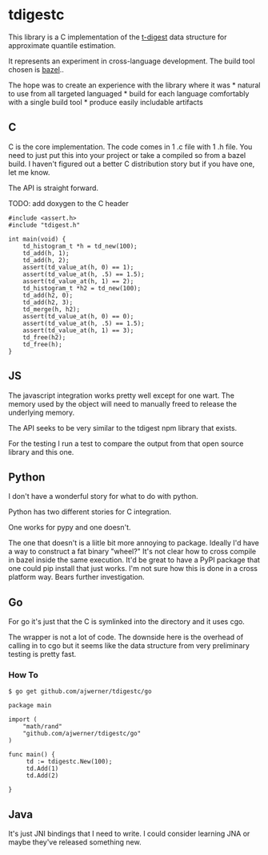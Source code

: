 # tdigestc

This library is a C implementation of the [t-digest](https://github.com/tdunning/t-digest) data structure for approximate quantile estimation.

It represents an experiment in cross-language development. 
The build tool chosen is [bazel](https://github.com/bazelbuild/bazel)..

The hope was to create an experience with the library where it was 
    * natural to use from all targeted languaged
    * build for each language comfortably with a single build tool
    * produce easily includable artifacts

## C

C is the core implementation. The code comes in 1 .c file with 1 .h file. 
You need to just put this into your project or take a compiled so from a bazel build.
I haven't figured out a better C distribution story but if you have one, let me know.

The API is straight forward.

TODO: add doxygen to the C header

```
#include <assert.h>
#include "tdigest.h"

int main(void) {
    td_histogram_t *h = td_new(100);
    td_add(h, 1);
    td_add(h, 2);
    assert(td_value_at(h, 0) == 1);
    assert(td_value_at(h, .5) == 1.5);
    assert(td_value_at(h, 1) == 2);
    td_histogram_t *h2 = td_new(100);
    td_add(h2, 0);
    td_add(h2, 3);
    td_merge(h, h2);
    assert(td_value_at(h, 0) == 0);
    assert(td_value_at(h, .5) == 1.5);
    assert(td_value_at(h, 1) == 3);
    td_free(h2);
    td_free(h);
}
```

## JS

The javascript integration works pretty well except for one wart.
The memory used by the object will need to manually freed to release the underlying memory.

The API seeks to be very similar to the tdigest npm library that exists.

For the testing I run a test to compare the output from that open source library and this one.

## Python

I don't have a wonderful story for what to do with python.

Python has two different stories for C integration.

One works for pypy and one doesn't. 

The one that doesn't is a liitle bit more annoying to package.
Ideally I'd have a way to construct a fat binary "wheel?"
It's not clear how to cross compile in bazel inside the same execution.
It'd be great to have a PyPI package that one could pip install that just works.
I'm not sure how this is done in a cross platform way.
Bears further investigation.

## Go

For go it's just that the C is symlinked into the directory and it uses cgo.

The wrapper is not a lot of code.
The downside here is the overhead of calling in to cgo but it seems like the
data structure from very preliminary testing is pretty fast.

### How To

```
$ go get github.com/ajwerner/tdigestc/go
```
```[go]
package main

import (
    "math/rand"
    "github.com/ajwerner/tdigestc/go"
)

func main() {
     td := tdigestc.New(100);
     td.Add(1)
     td.Add(2)

}
```

## Java

It's just JNI bindings that I need to write.
I could consider learning JNA or maybe they've released something new.

